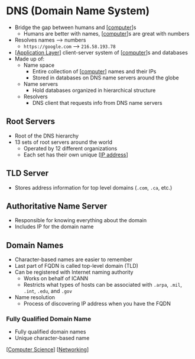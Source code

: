 # DNS (Domain Name System)

- Bridge the gap between humans and [[computer]]s
  - Humans are better with names, [[computer]]s are great with numbers
- Resolves names --> numbers
  - `https://google.com` --> `216.58.193.78`
- [[Application Layer]] client-server system of [[computer]]s and databases
- Made up of:
  - Name space
    - Entire collection of [[computer]] names and their IPs
    - Stored in databases on DNS name servers around the globe
  - Name servers
    - Hold databases organized in hierarchical structure
  - Resolvers
    - DNS client that requests info from DNS name servers

## Root Servers

- Root of the DNS hierarchy
- 13 sets of root servers around the world
  - Operated by 12 different organizations
  - Each set has their own unique [[IP address]]

## TLD Server

- Stores address information for top level domains (`.com`, `.ca`, etc.)

## Authoritative Name Server

- Responsible for knowing everything about the domain
- Includes IP for the domain name

## Domain Names

- Character-based names are easier to remember
- Last part of FQDN is called top-level domain (TLD)
- Can be registered with Internet naming authority
  - Works on behalf of ICANN
  - Restricts what types of hosts can be associated with `.arpa`, `.mil`, `.int`, `.edu`, and `.gov`
- Name resolution
  - Process of discovering IP address when you have the FQDN

### Fully Qualified Domain Name

- Fully qualified domain names
- Unique character-based name

[[Computer Science]] [[Networking]]

[//begin]: # "Autogenerated link references for markdown compatibility"
[computer]: computer "Computer"
[computer]: computer "Computer"
[Application Layer]: application-layer "Application Layer (Layer 7)"
[computer]: computer "Computer"
[computer]: computer "Computer"
[IP address]: ip-address "IP Address"
[Computer Science]: computer-science "Computer Science"
[Networking]: networking "Networking"
[//end]: # "Autogenerated link references"
